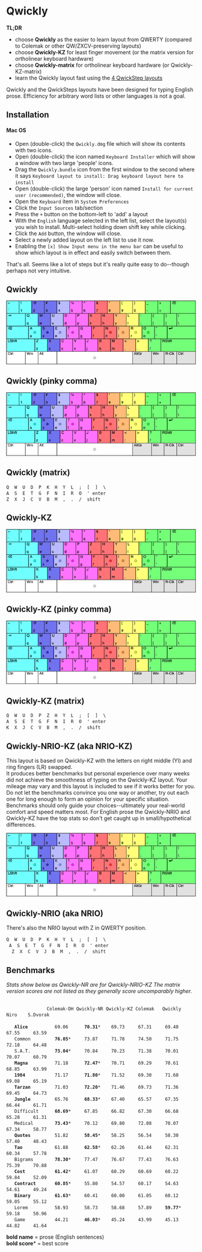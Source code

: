 # Qwickly

**TL;DR**
- choose **Qwickly** as the easier to learn layout from QWERTY (compared to Colemak or other QW/ZXCV-preserving layouts)
- choose **Qwickly-KZ** for least finger movement (or the matrix version for ortholinear keyboard hardware)
- choose **Qwickly-matrix** for ortholinear keyboard hardware (or Qwickly-KZ-matrix)
- learn the Qwickly layout fast using the [4 QwickStep layouts](https://github.com/qwickly-org/QwickSteps)

Qwickly and the QwickSteps layouts have been designed for typing English prose. Efficiency for arbitrary word lists or other languages is not a goal.

## Installation

#### Mac OS

- Open (double-click) the `Qwickly.dmg` file which will show its contents with two icons.
- Open (double-click) the icon named `Keyboard Installer` which will show a window with two large 'people' icons.
- Drag the `Qwickly.bundle` icon from the first window to the second where it says `Keyboard layout to install: Drag keyboard layout here to install`
- Open (double-click) the large 'person' icon named `Install for current user (recommended)`, the window will close.
- Open the `Keyboard` item in `System Preferences`
- Click the `Input Sources` tab/section
- Press the `+` button on the bottom-left to 'add' a layout
- With the `English` language selected in the left list, select the layout(s) you wish to install. Multi-select holding down shift key while clicking.
- Click the `Add` button, the window will close.
- Select a newly added layout on the left list to use it now.
- Enabling the `[x] Show Input menu in the menu bar` can be useful to show which layout is in effect and easily switch between them.

That's all. Seems like a lot of steps but it's really quite easy to do--though perhaps not very intuitive.

## Qwickly
![Qwickly layout](https://github.com/qwickly-org/Qwickly/blob/master/Qwickly.png)

## Qwickly (pinky comma)
![Qwickly (pinky comma) layout](https://github.com/qwickly-org/Qwickly/blob/master/Qwickly-comma.png)

## Qwickly (matrix)
```
Q  W  U  D  P  K  H  Y  L  ;  [  ]  \
A  S  E  T  G  F  N  I  R  O  ' enter
Z  X  J  C  V  B  M  ,  .  /  shift
```

## Qwickly-KZ
![Qwickly-KZ layout](https://github.com/qwickly-org/Qwickly/blob/master/Qwickly-KZ.png)

## Qwickly-KZ (pinky comma)
![Qwickly-KZ layout](https://github.com/qwickly-org/Qwickly/blob/master/Qwickly-KZ-comma.png)

## Qwickly-KZ (matrix)
```
Q  W  U  D  P  Z  H  Y  L  ;  [  ]  \
A  S  E  T  G  F  N  I  R  O  ' enter
K  X  J  C  V  B  M  ,  .  /  shift
```

## Qwickly-NRIO-KZ (aka NRIO-KZ)

This layout is based on Qwickly-KZ with the letters on right middle (YI) and ring fingers (LR) swapped.<br/>
It produces better benchmarks but personal experience over many weeks did not achieve the smoothness of typing on the Qwickly-KZ layout. Your mileage may vary and this layout is included to see if it works better for you. Do not let the benchmarks convince you one way or another, try out each one for long enough to form an opinion for your specific situation. Benchmarks should only guide your choices--ultimately your real-world comfort and speed matters most. For English prose the Qwickly-NRIO and Qwickly-KZ have the top stats so don't get caught up in small/hypothetical differences.

![Qwickly-NRIO layout](https://github.com/qwickly-org/Qwickly/blob/master/Qwickly-NRIO.png)

## Qwickly-NRIO (aka NRIO)

There's also the NRIO layout with Z in QWERTY position.
```
Q  W  U  D  P  K  H  Y  L  ;  [  ]  \
 A  S  E  T  G  F  N  I  R  O  ' enter
  Z  X  C  V  J  B  M  ,  .  /  shift
```

## Benchmarks

*Stats show below as Qwickly-NR are for Qwickly-NRIO-KZ*
*The matrix version scores are not listed as they generally score uncomparably higher.*

<pre><code>
               Colemak-DH Qwickly-NR Qwickly-KZ Colemak   Qwickly    Niro    S.Dvorak

   <b>Alice</b>          69.06      <b>70.31</b>*    69.73     67.31     69.40     67.55     63.59
   Common         <b>76.05</b>*     73.87     71.78     74.50     71.75     72.18     64.48
   S.A.T.         <b>73.04</b>*     70.84     70.23     71.38     70.01     70.07     60.79
   <b>Magna</b>          71.18      <b>72.47</b>*    70.71     69.29     70.61     68.85     63.99
   <b>1984</b>           71.17      <b>71.80</b>*    71.52     69.30     71.60     69.08     65.19
   <b>Tarzan</b>         71.03      <b>72.20</b>*    71.46     69.73     71.36     69.45     64.73
   <b>Jungle</b>         65.76      <b>68.33</b>*    67.40     65.57     67.35     66.44     61.71
   Difficult      <b>68.69</b>*     67.85     66.82     67.30     66.68     65.28     61.31
   Medical        <b>73.43</b>*     70.12     69.80     72.08     70.07     67.34     58.77
   <b>Quotes</b>         51.82      <b>58.45</b>*    58.25     56.54     58.30     57.40     48.43
   <b>Tao</b>            61.88      <b>62.58</b>*    62.26     61.44     62.31     60.34     57.78
   Bigrams        <b>78.30</b>*     77.47     76.67     77.43     76.63     75.39     70.88
   <b>Cost</b>           <b>61.42</b>*     61.07     60.29     60.69     60.22     59.84     52.09
   <b>Contract</b>       <b>60.85</b>*     55.80     54.57     60.17     54.63     54.61     49.24
   <b>Binary</b>         <b>61.63</b>*     60.41     60.00     61.05     60.12     59.05     55.12
   Lorem          58.93      58.73     58.68     57.89     <b>59.77</b>*    59.18     50.96
   Game           44.21      <b>46.03</b>*    45.24     43.99     45.13     44.82     41.64
</code></pre>

**bold name** = prose (English sentences)<br/>
**bold score*** = best score
